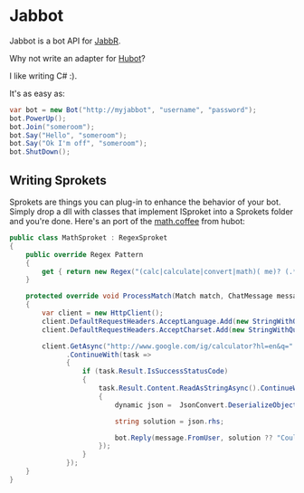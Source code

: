 # Jabbot

Jabbot is a bot API for [JabbR](https://github.com/davidfowl/JabbR).

Why not write an adapter for [Hubot](https://github.com/github/hubot)?

I like writing C# :).

It's as easy as:

```csharp
var bot = new Bot("http://myjabbot", "username", "password");
bot.PowerUp();
bot.Join("someroom");
bot.Say("Hello", "someroom");
bot.Say("Ok I'm off", "someroom");
bot.ShutDown();
```


## Writing Sprokets

Sprokets are things you can plug-in to enhance the behavior of your bot. Simply drop a dll with classes that implement
ISproket into a Sprokets folder and you're done. Here's an port of the [math.coffee](https://github.com/github/hubot/blob/master/src/scripts/math.coffee) from hubot:

```csharp
public class MathSproket : RegexSproket
{
    public override Regex Pattern
    {
        get { return new Regex("(calc|calculate|convert|math)( me)? (.*)"); }
    }

    protected override void ProcessMatch(Match match, ChatMessage message, Bot bot)
    {
        var client = new HttpClient();
        client.DefaultRequestHeaders.AcceptLanguage.Add(new StringWithQualityHeaderValue("en-us"));
        client.DefaultRequestHeaders.AcceptCharset.Add(new StringWithQualityHeaderValue("utf-8"));

        client.GetAsync("http://www.google.com/ig/calculator?hl=en&q=" + Uri.EscapeDataString(match.Groups[3].Value))
              .ContinueWith(task =>
              {
                  if (task.Result.IsSuccessStatusCode)
                  {
                      task.Result.Content.ReadAsStringAsync().ContinueWith(readTask =>
                      {
                          dynamic json =  JsonConvert.DeserializeObject(readTask.Result);

                          string solution = json.rhs;

                          bot.Reply(message.FromUser, solution ?? "Could not compute.", message.Room);
                      });
                  }
              });
    }
}
```